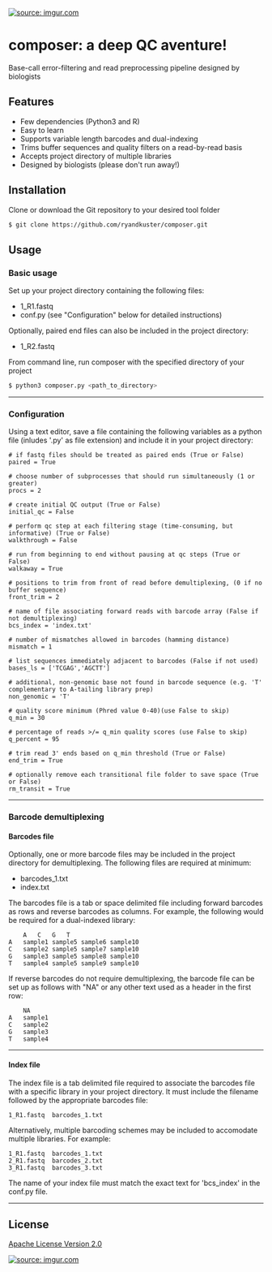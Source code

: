 <a href="https://imgur.com/gYTN9Hv"><img src="https://i.imgur.com/gYTN9Hv.png" title="source: imgur.com" /></a>

# composer: a deep QC aventure!

Base-call error-filtering and read preprocessing pipeline designed by biologists

## Features

- Few dependencies (Python3 and R)
- Easy to learn
- Supports variable length barcodes and dual-indexing
- Trims buffer sequences and quality filters on a read-by-read basis
- Accepts project directory of multiple libraries
- Designed by biologists (please don't run away!)

## Installation

Clone or download the Git repository to your desired tool folder

```bash
$ git clone https://github.com/ryandkuster/composer.git
```

## Usage

### Basic usage

Set up your project directory containing the following files:
- 1_R1.fastq
- conf.py (see "Configuration" below for detailed instructions)

Optionally, paired end files can also be included in the project directory:
- 1_R2.fastq

From command line, run composer with the specified directory of your project
```bash
$ python3 composer.py <path_to_directory>
```

***

### Configuration
Using a text editor, save a file containing the following variables as a python file (inludes '.py' as file extension) and include it in your project directory:

```
# if fastq files should be treated as paired ends (True or False)
paired = True

# choose number of subprocesses that should run simultaneously (1 or greater)
procs = 2

# create initial QC output (True or False)
initial_qc = False

# perform qc step at each filtering stage (time-consuming, but informative) (True or False)
walkthrough = False

# run from beginning to end without pausing at qc steps (True or False)
walkaway = True

# positions to trim from front of read before demultiplexing, (0 if no buffer sequence)
front_trim = 2

# name of file associating forward reads with barcode array (False if not demultiplexing)
bcs_index = 'index.txt'

# number of mismatches allowed in barcodes (hamming distance)
mismatch = 1

# list sequences immediately adjacent to barcodes (False if not used)
bases_ls = ['TCGAG','AGCTT']

# additional, non-genomic base not found in barcode sequence (e.g. 'T' complementary to A-tailing library prep)
non_genomic = 'T'

# quality score minimum (Phred value 0-40)(use False to skip)
q_min = 30

# percentage of reads >/= q_min quality scores (use False to skip)
q_percent = 95

# trim read 3' ends based on q_min threshold (True or False)
end_trim = True

# optionally remove each transitional file folder to save space (True or False)
rm_transit = True
```

***

### Barcode demultiplexing
#### Barcodes file
Optionally, one or more barcode files may be included in the project directory for demultiplexing. The following files are required at minimum:
- barcodes_1.txt
- index.txt

The barcodes file is a tab or space delimited file including forward barcodes as rows and reverse barcodes as columns. For example, the following would be required for a dual-indexed library:

```
	A	C	G	T
A	sample1	sample5	sample6	sample10
C	sample2	sample5	sample7	sample10
G	sample3	sample5	sample8	sample10
T	sample4	sample5	sample9	sample10
```

If reverse barcodes do not require demultiplexing, the barcode file can be set up as follows with "NA" or any other text used as a header in the first row:

```
	NA
A	sample1
C	sample2
G	sample3
T	sample4
```

***

#### Index file
The index file is a tab delimited file required to associate the barcodes file with a specific library in your project directory. It must include the filename followed by the appropriate barcodes file:

```
1_R1.fastq  barcodes_1.txt
```

Alternatively, multiple barcoding schemes may be included to accomodate multiple libraries. For example:

```
1_R1.fastq  barcodes_1.txt
2_R1.fastq  barcodes_2.txt
3_R1.fastq  barcodes_3.txt
```

The name of your index file must match the exact text for 'bcs_index' in the conf.py file.

***

## License

<a href="https://github.com/ryandkuster/Pipeline/blob/master/LICENSE">Apache License Version 2.0</a>

<a href="https://imgur.com/uQ0kCRk"><img src="https://i.imgur.com/uQ0kCRk.png" title="source: imgur.com" /></a>
